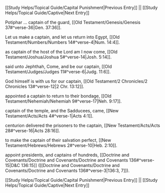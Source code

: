[[Study Helps/Topical Guide/Capital Punishment|Previous Entry]]  ||  [[Study Helps/Topical Guide/Captive|Next Entry]]

 Potiphar ... captain of the guard, [[Old Testament/Genesis/Genesis 37#^verse-36|Gen. 37:36]].

 Let us make a captain, and let us return into Egypt, [[Old Testament/Numbers/Numbers 14#^verse-4|Num. 14:4]].

 as captain of the host of the Lord am I now come, [[Old Testament/Joshua/Joshua 5#^verse-14|Josh. 5:14]].

 said unto Jephthah, Come, and be our captain, [[Old Testament/Judges/Judges 11#^verse-6|Judg. 11:6]].

 God himself is with us for our captain, [[Old Testament/2 Chronicles/2 Chronicles 13#^verse-12|2 Chr. 13:12]].

 appointed a captain to return to their bondage, [[Old Testament/Nehemiah/Nehemiah 9#^verse-17|Neh. 9:17]].

 captain of the temple, and the Sadducees, came, [[New Testament/Acts/Acts 4#^verse-1|Acts 4:1]].

 centurion delivered the prisoners to the captain, [[New Testament/Acts/Acts 28#^verse-16|Acts 28:16]].

 to make the captain of their salvation perfect, [[New Testament/Hebrews/Hebrews 2#^verse-10|Heb. 2:10]].

 appoint presidents, and captains of hundreds, [[Doctrine and Covenants/Doctrine and Covenants/Doctrine and Covenants 136#^verse-15|D&C 136:15]] ([[Doctrine and Covenants/Doctrine and Covenants/Doctrine and Covenants 136#^verse-3|136:3, 7]]).

[[Study Helps/Topical Guide/Capital Punishment|Previous Entry]]  ||  [[Study Helps/Topical Guide/Captive|Next Entry]]